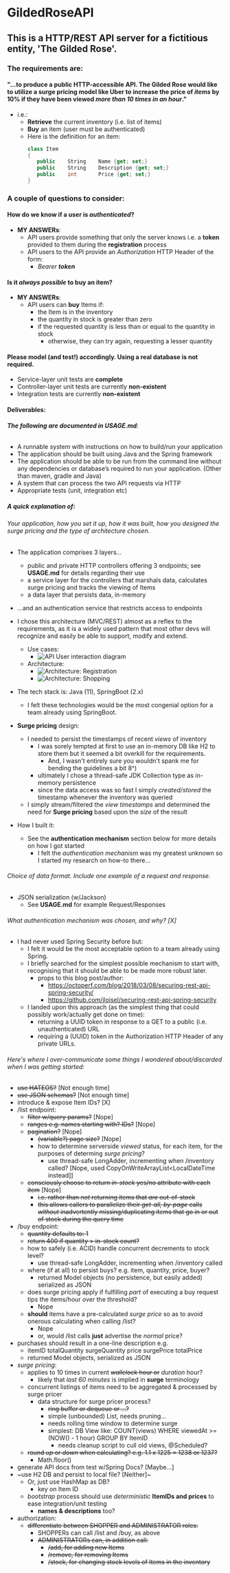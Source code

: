 # GildedRoseAPI

## This is a HTTP/REST API server for a fictitious entity, 'The Gilded Rose'.

### The requirements are: 
#### "...to produce a public HTTP-accessible API. The Gilded Rose would like to utilize a **surge pricing** model like Uber to increase the price of *items* by 10% if they have been **viewed** *more than 10 times in an hour*."
   * i.e.:
     * **Retrieve** the current inventory (i.e. list of items)
     * **Buy** an item (user must be authenticated)
     * Here is the definition for an item:
         ```C#
         class Item 
         { 
            public    String    Name {get; set;} 
            public    String    Description {get; set;} 
            public    int       Price {get; set;} 
         }
         ```

### A couple of **questions** to consider:

#### How do we know if a user is *authenticated*?

* **MY ANSWERs**: 
  * API users provide something that only the server knows i.e. a **token** provided to them during the **registration** process
  * API users to the API provide an *Authorization* HTTP Header of the form:
    * *Bearer **token***


#### Is it *always possible* to buy an item?
* **MY ANSWERs**:
  * API users can **buy** Items if:
    * the Item is in the inventory
    * the quantity in stock is greater than zero
    * if the requested quantity is less than or equal to the quantity in stock
      * otherwise, they can try again, requesting a lesser quantity


#### Please model (and test!) accordingly. Using **a real database is not required**.
* Service-layer unit tests are **complete**
* Controller-layer unit tests are currently **non-existent**
* Integration tests are currently **non-existent**


#### Deliverables:
###### **The following are documented in USAGE.md**:
* A runnable system with instructions on how to build/run your application
* The application should be built using Java and the Spring framework
* The application should be able to be run from the command line without any dependencies or database’s required to run your application.  (Other than maven, gradle and Java)
* A system that can process the two API requests via HTTP
* Appropriate tests (unit, integration etc)
  

##### A quick explanation of:
###### Your application, how you set it up, how it was built, how you designed the surge pricing and the type of architecture chosen.
* The application comprises 3 layers...
  * public and private HTTP controllers offering 3 endpoints; see **USAGE.md** for details regarding their use
  * a service layer for the controllers that marshals data, calculates surge pricing and tracks the viewing of Items
  * a data layer that persists data, in-memory
  

* ...and an authentication service that restricts access to endpoints
  

* I chose this architecture (MVC/REST) almost as a reflex to the requirements, as it is a widely used pattern that most other devs will recognize and easily be able to support, modify and extend.
  * Use cases: 
     * ![API User interaction diagram](http://www.plantuml.com/plantuml/proxy?cache=no&src=http://www.plantuml.com/plantuml/svg/9Oqx3i8m40LxJW4NyFPKeK9qY1iuzXEsj5v7-r6kJr2gcMfcCS_gCVXowr8uAaBvsjmtknDftjEtUuir35gcECHJcODMpXLx0zZesRcYVgRXyNxHo5t8j9oYi1bQO7GKqlOVBP1wy0S0)
  * Architecture: 
    * ![Architecture: Registration](http://www.plantuml.com/plantuml/proxy?cache=no&src=http://www.plantuml.com/plantuml/svg/9Sqz3i8m34VndLF01UgTgKo83N63rFcBH7ASoX_gzG4nlRVzLezYaKDEbwuiMP4cvnQn-vN8oh6yUxJSqc4yDQ2ny1oqIQau6Y1EzouLzJKTj-U3HkbARlmVWyyqXbCnRil-arPe_VO3)
    * ![Architecture: Shopping](http://www.plantuml.com/plantuml/proxy?cache=no&src=http://www.plantuml.com/plantuml/svg/9Sqz3i8m34VndLF01UATgKo83N63rFwBH7AJoX_gzG4nlRVz5ezgaPkUBdsmfY1DporYzokHrQEyUxHSqs4yHs14uRdHgbLmD42Txbq5yfgEs_D1M-s3tFW_1fzf3ATgtCfkCy01AVlFN33asmy0)
  
[//]: # (The above UML image was created using direction from: https://stackoverflow.com/a/32771815; the use of cache=no means that updates to the raw *.puml files will not be cached in readers' browsers)
[//]: # (i.e. go to plantUML website and put this into the form to generate the plantUML URL used above..)
[//]: # (@startuml
!includeurl https://raw.githubusercontent.com/bladewheels/GildedRoseAPI/main/src/main/resources/arch.protected.puml
@enduml)
[//]: # (DO NOT forget to change 'png' to 'svg' in the URL copy/pasted from the PlantUML form generator - or the URL will not work)

* The tech stack is: Java (11), SpringBoot (2.x)
  * I felt these technologies would be the most congenial option for a team already using SpringBoot.
  

* **Surge pricing** design:
  * I needed to persist the timestamps of recent *views* of inventory
    * I was sorely tempted at first to use an in-memory DB like H2 to store them but it seemed a bit overkill for the requirements. 
      * And, I wasn't entirely sure you wouldn't spank me for bending the guidelines a bit 8^)
    * ultimately I chose a thread-safe JDK Collection type as in-memory persistence
    * since the data access was so fast I simply *created/stored* the timestamp whenever the inventory was queried
  * I simply stream/filtered the *view timestamps* and determined the need for **Surge pricing** based upon the *size* of the result
  

* How I built it:
  * See the **authentication mechanism** section below for more details on how I got started
    * I felt the *authentication mechanism* was my greatest unknown so I started my research on how-to there...
###### Choice of *data format*. Include one example of a request and response.
* JSON serialization (w/Jackson)
  * See **USAGE.md** for example Request/Responses
  
###### What *authentication mechanism* was chosen, and why? [X]
* I had never used Spring Security before but:
  * I felt it would be the most acceptable option to a team already using Spring.
  * I briefly searched for the simplest possible mechanism to start with, recognising that it should be able to be made more robust later.
    * props to this blog post/author:
      * https://octoperf.com/blog/2018/03/08/securing-rest-api-spring-security/
      * https://github.com/jloisel/securing-rest-api-spring-security
  * I landed upon this approach (as the simplest thing that could possibly work/actually get done on time):
    * returning a UUID token in response to a GET to a public (i.e. unauthenticated) URL
    * requiring a (UUID) token in the Authorization HTTP Header of any private URLs.


###### Here's where I over-communicate some things I wondered about/discarded when I was getting started:
*  ~~use HATEOS?~~ [Not enough time]
* ~~use JSON schemas?~~ [Not enough time]
* introduce & expose Item IDs? [X]
* /list endpoint:
  * ~~filter w/query params?~~ [Nope]
  * ~~ranges e.g. names starting with? IDs?~~ [Nope]
  * ~~pagination?~~ [Nope]
    * ~~(variable?) page size?~~ [Nope]
    * how to determine serverside *viewed* status, for each item, for the purposes of determing *surge pricing*?
      * use thread-safe LongAdder, incrementing when /inventory called? [Nope, used CopyOnWriteArrayList<LocalDateTime instead]]
  * ~~consciously choose to return *in-stock* yes/no attribute with each item~~ [Nope]
    * ~~i.e. rather than *not* returning items that *are* out-of-stock~~
    * ~~this allows callers to parallelize their *get-all, by-page* calls *without* inadvertently missing/duplicating items that go in or out of stock during the query time~~
* /buy endpoint:
  * ~~quantity defaults to: 1~~
  * ~~return 400 if quantity > in-stock count?~~
  * how to safely (i.e. ACID) handle concurrent decrements to stock level?
    * use thread-safe LongAdder, incrementing when /inventory called
  * where (if at all) to persist buys? e.g. item, quantity, price, buyer?
    * returned Model objects (no persistence, but easily added) serialized as JSON
  * does surge pricing apply if fulfilling *part* of executing a buy request tips the items/hour *over* the threshold?
    * Nope
  * **should** items have a pre-calculated *surge price* so as to avoid onerous calculating when calling /list?
    * Nope
    * or, would /list calls **just** advertise the *normal* price?
* purchases should result in a one-line description e.g.
  * itemID totalQuantity surgeQuantity price surgePrice totalPrice
   * returned Model objects, serialized as JSON
* *surge pricing*:
  * applies to 10 times in current ~~*wallclock* hour or~~ *duration* hour?
    * likely that *last 60 minutes* is implied in **surge** terminology
  * concurrent listings of items need to be aggregated & processed by surge pricer
    * data structure for surge pricer process?
      * ~~ring buffer or dequeue or ...?~~
      * simple (unbounded) List, needs pruning...
      * needs rolling time window to determine surge
      * simplest: DB View like: COUNT(views) WHERE viewedAt >= (NOW() - 1 hour) GROUP BY ItemID
        * needs cleanup script to cull old views, @Scheduled?
   * ~~round *up* or *down* when calculating? e.g. 1.1 x 1225 = 1238 or 1237?~~
     * Math.floor()
* generate API docs from test w/Spring Docs? [Maybe...]
* ~use H2 DB and persist to local file? [Neither]~
  * Or, just use HashMap as DB?
    * key on Item ID
  * *bootstrap* process should use *deterministic* **ItemIDs and prices** to ease integration/unit  testing
    * **names & descriptions** too?
* authorization:
  * ~~differentiate between SHOPPER and ADMINISTRATOR roles:~~
    * SHOPPERs can call /list and /buy, as above
    * ~~ADMINISTRATORs can, in addition call:~~
      * ~~/add, for adding new Items~~
      * ~~/remove, for removing Items~~
      * ~~/stock, for changing stock levels of Items in the inventory~~

